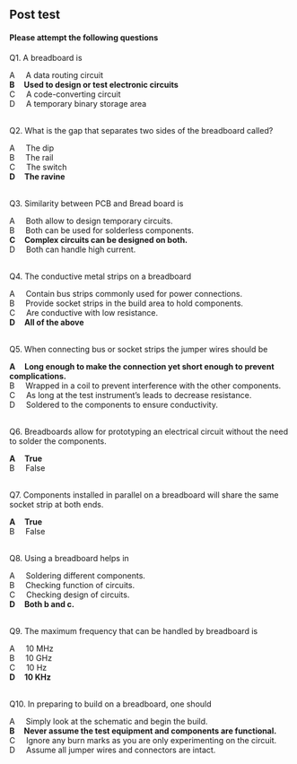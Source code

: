## Post test
#### Please attempt the following questions


Q1. A breadboard is  

A     A data routing circuit          
<b>B      Used to design or test electronic circuits</b>         
C      A code-converting circuit        
D      A temporary binary storage area         
<br>
  

Q2. What is the gap that separates two sides of the breadboard called?

A     The dip  
B      The rail  
C      The switch  
<b>D      The ravine</b>  
<br>
  

Q3. Similarity between PCB and Bread board is

A     Both allow to design temporary circuits.  
B     Both can be used for solderless components.  
<b>C     Complex circuits can be designed on both.</b>  
D     Both can handle high current.  
<br>
  

Q4. The conductive metal strips on a breadboard

A     Contain bus strips commonly used for power connections.  
B     Provide socket strips in the build area to hold components.  
C     Are conductive with low resistance.  
<b>D     All of the above</b>  
<br>
  

Q5. When connecting bus or socket strips the jumper wires should be

<b>A     Long enough to make the connection yet short enough to prevent complications.</b>  
B     Wrapped in a coil to prevent interference with the other components.  
C     As long at the test instrument’s leads to decrease resistance.  
D     Soldered to the components to ensure conductivity.  
<br>
  

Q6. Breadboards allow for prototyping an electrical circuit without the need to solder the components.

<b>A     True</b>  
B     False  
<br>
  

Q7. Components installed in parallel on a breadboard will share the same socket strip at both ends.

<b>A     True</b>  
B     False  
<br>
  

Q8. Using a breadboard helps in

A     Soldering different components.  
B     Checking function of circuits.  
C     Checking design of circuits.  
<b>D     Both b and c.</b>  
<br>
  

Q9. The maximum frequency that can be handled by breadboard is 

A     10 MHz  
B     10 GHz  
C     10 Hz  
<b>D     10 KHz</b>  
<br>
  

Q10. In preparing to build on a breadboard, one should

A     Simply look at the schematic and begin the build.  
<b>B     Never assume the test equipment and components are functional.</b>  
C     Ignore any burn marks as you are only experimenting on the circuit.  
D     Assume all jumper wires and connectors are intact.  



  